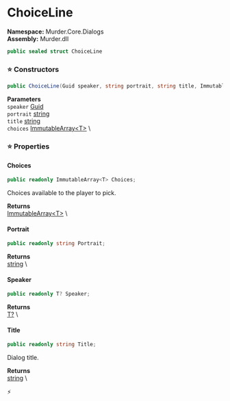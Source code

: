 # ChoiceLine

**Namespace:** Murder.Core.Dialogs \
**Assembly:** Murder.dll

```csharp
public sealed struct ChoiceLine
```

### ⭐ Constructors
```csharp
public ChoiceLine(Guid speaker, string portrait, string title, ImmutableArray<T> choices)
```

**Parameters** \
`speaker` [Guid](https://learn.microsoft.com/en-us/dotnet/api/System.Guid?view=net-7.0) \
`portrait` [string](https://learn.microsoft.com/en-us/dotnet/api/System.String?view=net-7.0) \
`title` [string](https://learn.microsoft.com/en-us/dotnet/api/System.String?view=net-7.0) \
`choices` [ImmutableArray\<T\>](https://learn.microsoft.com/en-us/dotnet/api/System.Collections.Immutable.ImmutableArray-1?view=net-7.0) \

### ⭐ Properties
#### Choices
```csharp
public readonly ImmutableArray<T> Choices;
```

Choices available to the player to pick.

**Returns** \
[ImmutableArray\<T\>](https://learn.microsoft.com/en-us/dotnet/api/System.Collections.Immutable.ImmutableArray-1?view=net-7.0) \
#### Portrait
```csharp
public readonly string Portrait;
```

**Returns** \
[string](https://learn.microsoft.com/en-us/dotnet/api/System.String?view=net-7.0) \
#### Speaker
```csharp
public readonly T? Speaker;
```

**Returns** \
[T?](https://learn.microsoft.com/en-us/dotnet/api/System.Nullable-1?view=net-7.0) \
#### Title
```csharp
public readonly string Title;
```

Dialog title.

**Returns** \
[string](https://learn.microsoft.com/en-us/dotnet/api/System.String?view=net-7.0) \


⚡